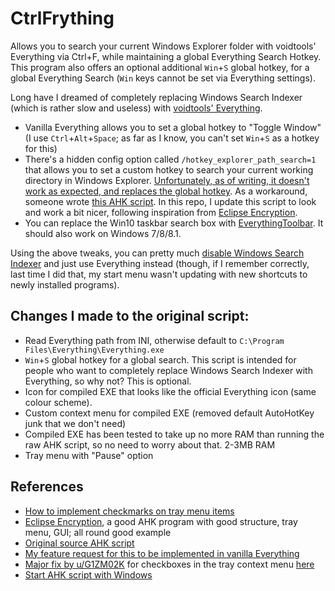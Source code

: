 # CtrlFrything
Allows you to search your current Windows Explorer folder with voidtools' Everything via Ctrl+F, while maintaining a global Everything Search Hotkey. This program also offers an optional additional ```Win```+```S``` global hotkey, for a global Everything Search (```Win``` keys cannot be set via Everything settings).

Long have I dreamed of completely replacing Windows Search Indexer (which is rather slow and useless) with [voidtools' Everything](https://voidtools.com/downloads/).

- Vanilla Everything allows you to set a global hotkey to "Toggle Window" (I use ```Ctrl```+```Alt```+```Space```; as far as I know, you can't set ```Win```+```S``` as a hotkey for this)
- There's a hidden config option called ```/hotkey_explorer_path_search=1``` that allows you to set a custom hotkey to search your current working directory in Windows Explorer. [Unfortunately, as of writing, it doesn't work as expected, and replaces the global hotkey](https://www.voidtools.com/forum/viewtopic.php?f=5&t=9055&p=33607#p33607). As a workaround, someone wrote [this AHK script](https://www.voidtools.com/forum/viewtopic.php?t=5928#p17399). In this repo, I update this script to look and work a bit nicer, following inspiration from [Eclipse Encryption](https://github.com/DannyBen/eclipse).
- You can replace the Win10 taskbar search box with [EverythingToolbar](https://github.com/stnkl/EverythingToolbar/releases). It should also work on Windows 7/8/8.1.

Using the above tweaks, you can pretty much [disable Windows Search Indexer](https://www.online-tech-tips.com/computer-tips/simple-ways-to-increase-your-computers-performace-turn-off-indexing-on-your-local-drives/) and just use Everything instead (though, if I remember correctly, last time I did that, my start menu wasn't updating with new shortcuts to newly installed programs).

## Changes I made to the original script:
- Read Everything path from INI, otherwise default to ```C:\Program Files\Everything\Everything.exe```
- ```Win```+```S``` global hotkey for a global search. This script is intended for people who want to completely replace Windows Search Indexer with Everything, so why not? This is optional.
- Icon for compiled EXE that looks like the official Everything icon (same colour scheme).
- Custom context menu for compiled EXE (removed default AutoHotKey junk that we don't need)
- Compiled EXE has been tested to take up no more RAM than running the raw AHK script, so no need to worry about that. 2-3MB RAM
- Tray menu with "Pause" option

## References
- [How to implement checkmarks on tray menu items](https://jacks-autohotkey-blog.com/2017/02/21/change-script-features-on-the-fly-with-the-windows-system-tray-icon-context-menu-autohotkey-tip/#more-27655)
- [Eclipse Encryption](https://github.com/DannyBen/eclipse), a good AHK program with good structure, tray menu, GUI; all round good example
- [Original source AHK script](https://www.voidtools.com/forum/viewtopic.php?t=5928#p17399)
- [My feature request for this to be implemented in vanilla Everything](https://www.voidtools.com/forum/viewtopic.php?f=5&t=9055&p=33607#p33607)
- [Major fix by u/G1ZM02K](https://www.reddit.com/r/AutoHotkey/comments/k8hfu2/how_to_make_tray_checkmarks_persist_across_script/) for checkboxes in the tray context menu [here](https://p.ahkscript.org/?p=ce79ba69)
- [Start AHK script with Windows](https://www.autohotkey.com/boards/viewtopic.php?t=38392&p=176247)
